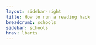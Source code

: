 ```yaml
---
layout: sidebar-right
title: How to run a reading hack
breadcrumb: schools
sidebar: schools
hnav: lbarts
---
```

